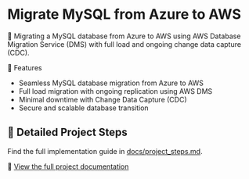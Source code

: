# Migrate MySQL from Azure to AWS

🚀 Migrating a MySQL database from Azure to AWS using AWS Database Migration Service (DMS) with full load and ongoing change data capture (CDC).

🌟 Features
- Seamless MySQL database migration from Azure to AWS
- Full load migration with ongoing replication using AWS DMS
- Minimal downtime with Change Data Capture (CDC)
- Secure and scalable database transition

## 📖 Detailed Project Steps
Find the full implementation guide in [docs/project_steps.md](docs/project_steps.md).

🔗 [View the full project documentation](docs/project_steps.md)
